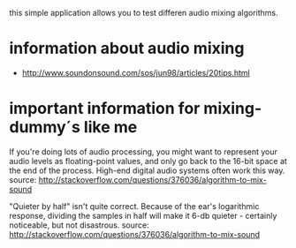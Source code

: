 
this simple application allows you to test differen audio mixing algorithms.

information about audio mixing
==============================
* http://www.soundonsound.com/sos/jun98/articles/20tips.html


important information for mixing-dummy´s like me
================================================
If you're doing lots of audio processing, you might want to represent your audio levels as floating-point values, and only go back to the 16-bit space at the end of the process. High-end digital audio systems often work this way.
source: http://stackoverflow.com/questions/376036/algorithm-to-mix-sound

"Quieter by half" isn't quite correct. Because of the ear's logarithmic response, dividing the samples in half will make it 6-db quieter - certainly noticeable, but not disastrous.
source: http://stackoverflow.com/questions/376036/algorithm-to-mix-sound
